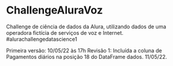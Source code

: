 # ChallengeAluraVoz
Challenge de ciência de dados da Alura, utilizando dados de uma operadora fictícia de serviços de voz e Internet.
#alurachallengedatascience1

Primeira versão:  10/05/22 às 17h
Revisão 1: Incluída a coluna de Pagamentos diários na posição 18 do DataFrame dados. 11/05/22.
